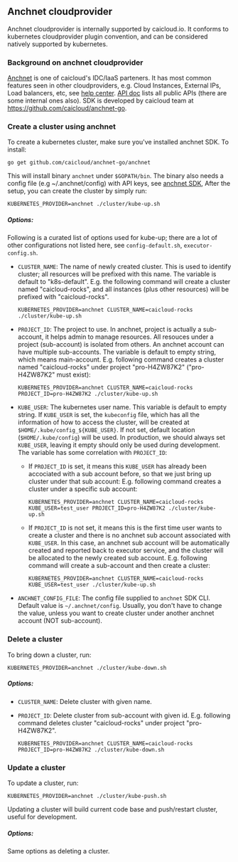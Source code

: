 ## Anchnet cloudprovider

Anchnet cloudprovider is internally supported by caicloud.io. It conforms to kubernetes cloudprovider plugin convention, and can be considered natively supported by kubernetes.

### Background on anchnet cloudprovider

[Anchnet](http://cloud.51idc.com/) is one of caicloud's IDC/IaaS parteners. It has most common features seen in other cloudproviders, e.g. Cloud Instances, External IPs, Load
balancers, etc, see [help center](http://cloud.51idc.com/help/cloud/index.html). [API doc](http://cloud.51idc.com/help/api/index.html) lists all public APIs (there are some
internal ones also). SDK is developed by caicloud team at https://github.com/caicloud/anchnet-go.

### Create a cluster using anchnet

To create a kubernetes cluster, make sure you've installed anchnet SDK. To install:
```
go get github.com/caicloud/anchnet-go/anchnet
```

This will install binary `anchnet` under `$GOPATH/bin`. The binary also needs a config file (e.g ~/.anchnet/config) with API keys, see [anchnet SDK](https://github.com/caicloud/anchnet-go),
After the setup, you can create the cluster by simply run:
```
KUBERNETES_PROVIDER=anchnet ./cluster/kube-up.sh
```

##### Options:

Following is a curated list of options used for kube-up; there are a lot of other configurations not listed here, see `config-default.sh`, `executor-config.sh`.

* `CLUSTER_NAME`: The name of newly created cluster. This is used to identify cluster; all resources will be prefixed with this name. The variable is default to "k8s-default".
  E.g. the following command will create a cluster named "caicloud-rocks", and all instances (plus other resources) will be prefixed with "caicloud-rocks".
    ```
    KUBERNETES_PROVIDER=anchnet CLUSTER_NAME=caicloud-rocks ./cluster/kube-up.sh
    ```

* `PROJECT_ID`: The project to use. In anchnet, project is actually a sub-account, it helps admin to manage resources. All resouces under a project (sub-account) is isolated
  from others. An anchnet account can have multiple sub-accounts. The variable is default to empty string, which means main-account. E.g. following command creates a cluster
  named "caicloud-rocks" under project "pro-H4ZW87K2" ("pro-H4ZW87K2" must exist):
    ```
    KUBERNETES_PROVIDER=anchnet CLUSTER_NAME=caicloud-rocks PROJECT_ID=pro-H4ZW87K2 ./cluster/kube-up.sh
    ```

* `KUBE_USER`: The kubernetes user name. This variable is default to empty string. If `KUBE_USER` is set, the `kubeconfig` file, which has all the information of how to access
  the cluster, will be created at `$HOME/.kube/config_${KUBE_USER}`. If not set, default location (`$HOME/.kube/config`) will be used. In production, we should always set
  `KUBE_USER`, leaving it empty should only be used during development. The variable has some correlation with `PROJECT_ID`:

  * If `PROJECT_ID` is set, it means this `KUBE_USER` has already been accociated with a sub account before, so that we just bring up cluster under that sub account:
    E.g. following command creates a cluster under a specific sub account:
    ```
    KUBERNETES_PROVIDER=anchnet CLUSTER_NAME=caicloud-rocks KUBE_USER=test_user PROJECT_ID=pro-H4ZW87K2 ./cluster/kube-up.sh
    ```

  * If `PROJECT_ID` is not set, it means this is the first time user wants to create a cluster and there is no anchnet sub account associated with `KUBE_USER`. In this case,
    an anchnet sub account will be automatically created and reported back to executor service, and the cluster will be allocated to the newly created sub account.
    E.g. following command will create a sub-account and then create a cluster:
    ```
    KUBERNETES_PROVIDER=anchnet CLUSTER_NAME=caicloud-rocks KUBE_USER=test_user ./cluster/kube-up.sh
    ```

* `ANCHNET_CONFIG_FILE`: The config file supplied to `anchnet` SDK CLI. Default value is `~/.anchnet/config`. Usually, you don't have to change the value, unless you want to
  create cluster under another anchnet account (NOT sub-account).

### Delete a cluster

To bring down a cluster, run:

```
KUBERNETES_PROVIDER=anchnet ./cluster/kube-down.sh
```

##### Options:

* `CLUSTER_NAME`: Delete cluster with given name.

* `PROJECT_ID`: Delete cluster from sub-account with given id. E.g. following command deletes cluster "caicloud-rocks" under project "pro-H4ZW87K2".
  ```
  KUBERNETES_PROVIDER=anchnet CLUSTER_NAME=caicloud-rocks PROJECT_ID=pro-H4ZW87K2 ./cluster/kube-down.sh
  ```

### Update a cluster

To update a cluster, run:

```
KUBERNETES_PROVIDER=anchnet ./cluster/kube-push.sh
```

Updating a cluster will build current code base and push/restart cluster, useful for development.

##### Options:

Same options as deleting a cluster.
